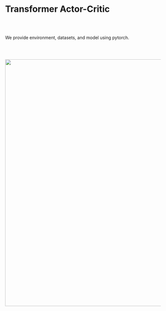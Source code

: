 # Transformer Actor-Critic

<br/> <br/> 

We provide environment, datasets, and model using pytorch. 

<br/> <br/> 

<img src="https://user-images.githubusercontent.com/104193216/169387325-79467f65-8d45-49d2-909b-942bf8adcb86.png" width="800">
